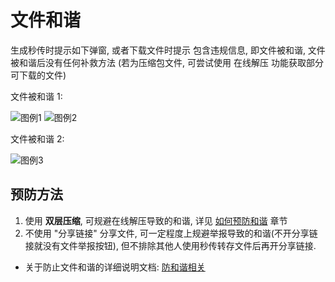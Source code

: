 # 文件和谐

生成秒传时提示如下弹窗, 或者下载文件时提示 包含违规信息, 即文件被和谐, 文件被和谐后没有任何补救方法 (若为压缩包文件, 可尝试使用 在线解压 功能获取部分可下载的文件)

文件被和谐 1:

![图例1](https://pic.rmb.bdstatic.com/bjh/ca690a39f6668dcaa38b0a01ddf78e20.png)
![图例2](https://pic.rmb.bdstatic.com/bjh/95b6be9e217d7270fb34076cc0fa6695.png)

文件被和谐 2:

![图例3](https://pic.rmb.bdstatic.com/bjh/3c182fdbccab1eec22ebc9ee91a40573.png)

## 预防方法

1. 使用 **双层压缩**, 可规避在线解压导致的和谐, 详见 [如何预防和谐](/document/预防和谐/度盘防和谐相关.md) 章节
2. 不使用 "分享链接" 分享文件, 可一定程度上规避举报导致的和谐(不开分享链接就没有文件举报按钮), 但不排除其他人使用秒传转存文件后再开分享链接.

- 关于防止文件和谐的详细说明文档: [防和谐相关](/document/预防和谐/度盘防和谐相关.md)
